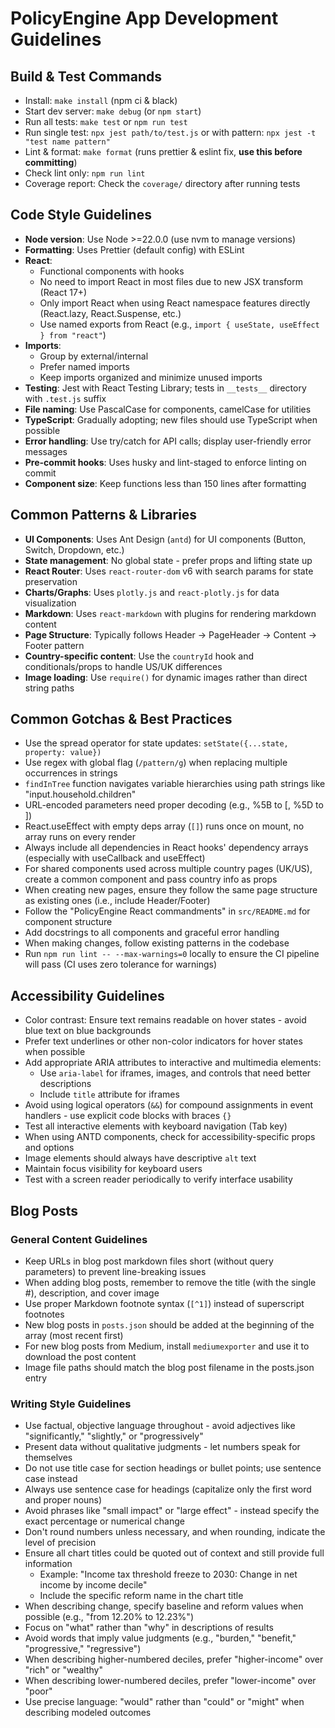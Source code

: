 # PolicyEngine App Development Guidelines

## Build & Test Commands

- Install: `make install` (npm ci & black)
- Start dev server: `make debug` (or `npm start`)
- Run all tests: `make test` or `npm run test`
- Run single test: `npx jest path/to/test.js` or with pattern: `npx jest -t "test name pattern"`
- Lint & format: `make format` (runs prettier & eslint fix, **use this before committing**)
- Check lint only: `npm run lint`
- Coverage report: Check the `coverage/` directory after running tests

## Code Style Guidelines

- **Node version**: Use Node >=22.0.0 (use nvm to manage versions)
- **Formatting**: Uses Prettier (default config) with ESLint
- **React**:
  - Functional components with hooks
  - No need to import React in most files due to new JSX transform (React 17+)
  - Only import React when using React namespace features directly (React.lazy, React.Suspense, etc.)
  - Use named exports from React (e.g., `import { useState, useEffect } from "react"`)
- **Imports**:
  - Group by external/internal
  - Prefer named imports
  - Keep imports organized and minimize unused imports
- **Testing**: Jest with React Testing Library; tests in `__tests__` directory with `.test.js` suffix
- **File naming**: Use PascalCase for components, camelCase for utilities
- **TypeScript**: Gradually adopting; new files should use TypeScript when possible
- **Error handling**: Use try/catch for API calls; display user-friendly error messages
- **Pre-commit hooks**: Uses husky and lint-staged to enforce linting on commit
- **Component size**: Keep functions less than 150 lines after formatting

## Common Patterns & Libraries

- **UI Components**: Uses Ant Design (`antd`) for UI components (Button, Switch, Dropdown, etc.)
- **State management**: No global state - prefer props and lifting state up
- **React Router**: Uses `react-router-dom` v6 with search params for state preservation
- **Charts/Graphs**: Uses `plotly.js` and `react-plotly.js` for data visualization
- **Markdown**: Uses `react-markdown` with plugins for rendering markdown content
- **Page Structure**: Typically follows Header -> PageHeader -> Content -> Footer pattern
- **Country-specific content**: Use the `countryId` hook and conditionals/props to handle US/UK differences
- **Image loading**: Use `require()` for dynamic images rather than direct string paths

## Common Gotchas & Best Practices

- Use the spread operator for state updates: `setState({...state, property: value})`
- Use regex with global flag (`/pattern/g`) when replacing multiple occurrences in strings
- `findInTree` function navigates variable hierarchies using path strings like "input.household.children"
- URL-encoded parameters need proper decoding (e.g., %5B to [, %5D to ])
- React.useEffect with empty deps array (`[]`) runs once on mount, no array runs on every render
- Always include all dependencies in React hooks' dependency arrays (especially with useCallback and useEffect)
- For shared components used across multiple country pages (UK/US), create a common component and pass country info as props
- When creating new pages, ensure they follow the same page structure as existing ones (i.e., include Header/Footer)
- Follow the "PolicyEngine React commandments" in `src/README.md` for component structure
- Add docstrings to all components and graceful error handling
- When making changes, follow existing patterns in the codebase
- Run `npm run lint -- --max-warnings=0` locally to ensure the CI pipeline will pass (CI uses zero tolerance for warnings)

## Accessibility Guidelines

- Color contrast: Ensure text remains readable on hover states - avoid blue text on blue backgrounds
- Prefer text underlines or other non-color indicators for hover states when possible
- Add appropriate ARIA attributes to interactive and multimedia elements:
  - Use `aria-label` for iframes, images, and controls that need better descriptions
  - Include `title` attribute for iframes
- Avoid using logical operators (`&&`) for compound assignments in event handlers - use explicit code blocks with braces `{}`
- Test all interactive elements with keyboard navigation (Tab key)
- When using ANTD components, check for accessibility-specific props and options
- Image elements should always have descriptive `alt` text
- Maintain focus visibility for keyboard users
- Test with a screen reader periodically to verify interface usability

## Blog Posts

### General Content Guidelines

- Keep URLs in blog post markdown files short (without query parameters) to prevent line-breaking issues
- When adding blog posts, remember to remove the title (with the single #), description, and cover image
- Use proper Markdown footnote syntax (`[^1]`) instead of superscript footnotes
- New blog posts in `posts.json` should be added at the beginning of the array (most recent first)
- For new blog posts from Medium, install `mediumexporter` and use it to download the post content
- Image file paths should match the blog post filename in the posts.json entry

### Writing Style Guidelines

- Use factual, objective language throughout - avoid adjectives like "significantly," "slightly," or "progressively"
- Present data without qualitative judgments - let numbers speak for themselves
- Do not use title case for section headings or bullet points; use sentence case instead
- Always use sentence case for headings (capitalize only the first word and proper nouns)
- Avoid phrases like "small impact" or "large effect" - instead specify the exact percentage or numerical change
- Don't round numbers unless necessary, and when rounding, indicate the level of precision
- Ensure all chart titles could be quoted out of context and still provide full information
  - Example: "Income tax threshold freeze to 2030: Change in net income by income decile"
  - Include the specific reform name in the chart title
- When describing change, specify baseline and reform values when possible (e.g., "from 12.20% to 12.23%")
- Focus on "what" rather than "why" in descriptions of results
- Avoid words that imply value judgments (e.g., "burden," "benefit," "progressive," "regressive")
- When describing higher-numbered deciles, prefer "higher-income" over "rich" or "wealthy"
- When describing lower-numbered deciles, prefer "lower-income" over "poor"
- Use precise language: "would" rather than "could" or "might" when describing modeled outcomes

